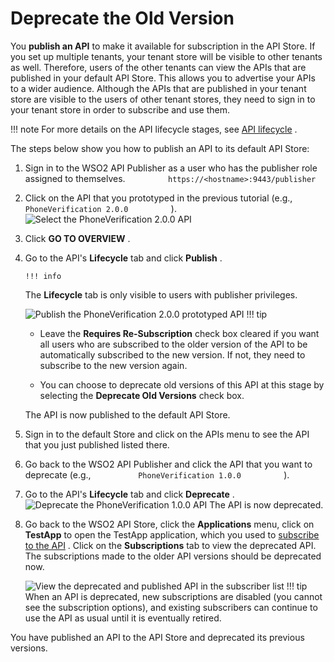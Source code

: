 # Deprecate the Old Version

You **publish an API** to make it available for subscription in the API Store. If you set up multiple tenants, your tenant store will be visible to other tenants as well. Therefore, users of the other tenants can view the APIs that are published in your default API Store. This allows you to advertise your APIs to a wider audience. Although the APIs that are published in your tenant store are visible to the users of other tenant stores, they need to sign in to your tenant store in order to subscribe and use them.

!!! note
For more details on the API lifecycle stages, see [API lifecycle](https://docs.wso2.com/display/AM260/Key+Concepts#KeyConcepts-APIlifecycle) .


The steps below show you how to publish an API to its default API Store:

1.  Sign in to the WSO2 API Publisher as a user who has the publisher role assigned to themselves.
    `          https://<hostname>:9443/publisher         `
2.  Click on the API that you prototyped in the previous tutorial (e.g., `           PhoneVerification 2.0.0          ` ).
    ![Select the PhoneVerification 2.0.0 API](attachments/103328593/103328597.png "Select API")
3.  Click **GO TO OVERVIEW** .

4.  Go to the API's **Lifecycle** tab and click **Publish** .

        !!! info
    The **Lifecycle** tab is only visible to users with publisher privileges.


    ![Publish the PhoneVerification 2.0.0 prototyped API](attachments/103328593/103328595.png "Publish the prototyped API")
        !!! tip
    -   Leave the **Requires Re-Subscription** check box cleared if you want all users who are subscribed to the older version of the API to be automatically subscribed to the new version. If not, they need to subscribe to the new version again.

    -   You can choose to deprecate old versions of this API at this stage by selecting the **Deprecate Old Versions** check box.


    The API is now published to the default API Store.

5.  Sign in to the default Store and click on the APIs menu to see the API that you just published listed there.
6.  Go back to the WSO2 API Publisher and click the API that you want to deprecate (e.g., `           PhoneVerification 1.0.0          ` ).

7.  Go to the API's **Lifecycle** tab and click **Deprecate** .
    ![Deprecate the PhoneVerification 1.0.0 API](attachments/103328593/103328594.png "Deprecate the API")    The API is now deprecated.

8.  Go back to the WSO2 API Store, click the **Applications** menu, click on **TestApp** to open the TestApp application, which you used to [subscribe to the API](https://docs.wso2.com/display/AM260/Subscribe+to+an+API) . Click on the **Subscriptions** tab to view the deprecated API.
    The subscriptions made to the older API versions should be deprecated now.

    ![View the deprecated and published API in the subscriber list](attachments/103328593/103328596.png "View the deprecated and published API in the subscriber list")
        !!! tip
    When an API is deprecated, new subscriptions are disabled (you cannot see the subscription options), and existing subscribers can continue to use the API as usual until it is eventually retired.


You have published an API to the API Store and deprecated its previous versions.
